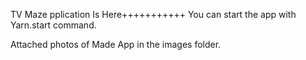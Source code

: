 TV Maze pplication Is Here+++++++++++
You can start the app with Yarn.start command.

Attached photos of Made App in the images folder.
